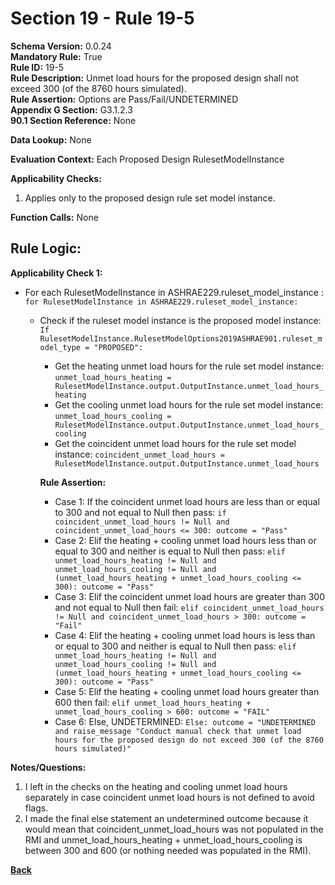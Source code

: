 # Section 19 - Rule 19-5      
**Schema Version:** 0.0.24    
**Mandatory Rule:** True      
**Rule ID:** 19-5       
**Rule Description:** Unmet load hours for the proposed design shall not exceed 300 (of the 8760 hours simulated).   
**Rule Assertion:** Options are Pass/Fail/UNDETERMINED       
**Appendix G Section:** G3.1.2.3        
**90.1 Section Reference:** None  

**Data Lookup:** None  

**Evaluation Context:** Each Proposed Design RulesetModelInstance  

**Applicability Checks:**  

1. Applies only to the proposed design rule set model instance.  

**Function Calls:**  None

## Rule Logic:   
**Applicability Check 1:**  
- For each RulesetModelInstance in ASHRAE229.ruleset_model_instance : `for RulesetModelInstance in ASHRAE229.ruleset_model_instance:`  
    - Check if the ruleset model instance is the proposed model instance: `If RulesetModelInstance.RulesetModelOptions2019ASHRAE901.ruleset_model_type = "PROPOSED":`  
        - Get the heating unmet load hours for the rule set model instance: `unmet_load_hours_heating = RulesetModelInstance.output.OutputInstance.unmet_load_hours_heating`  
        - Get the cooling unmet load hours for the rule set model instance: `unmet_load_hours_cooling = RulesetModelInstance.output.OutputInstance.unmet_load_hours_cooling`  
        - Get the coincident unmet load hours for the rule set model instance: `coincident_unmet_load_hours = RulesetModelInstance.output.OutputInstance.unmet_load_hours`  

        **Rule Assertion:** 
        - Case 1: If the coincident unmet load hours are less than or equal to 300 and not equal to Null then pass: `if coincident_unmet_load_hours != Null and coincident_unmet_load_hours <= 300: outcome = "Pass"`  
        - Case 2: Elif the heating + cooling unmet load hours less than or equal to 300 and neither is equal to Null then pass: `elif unmet_load_hours_heating != Null and unmet_load_hours_cooling != Null and (unmet_load_hours_heating + unmet_load_hours_cooling <= 300): outcome = "Pass"`  
        - Case 3: Elif the coincident unmet load hours are greater than 300 and not equal to Null then fail: `elif coincident_unmet_load_hours != Null and coincident_unmet_load_hours > 300: outcome = "Fail"`  
        - Case 4: Elif the heating + cooling unmet load hours is less than or equal to 300 and neither is equal to Null then pass: `elif unmet_load_hours_heating != Null and unmet_load_hours_cooling != Null and (unmet_load_hours_heating + unmet_load_hours_cooling <= 300): outcome = "Pass"`          
        - Case 5: Elif the heating + cooling unmet load hours greater than 600 then fail: `elif unmet_load_hours_heating + unmet_load_hours_cooling > 600: outcome = "FAIL"`   
        - Case 6: Else, UNDETERMINED: `Else: outcome = "UNDETERMINED and raise_message "Conduct manual check that unmet load hours for the proposed design do not exceed 300 (of the 8760 hours simulated)"`   

**Notes/Questions:**  
1. I left in the checks on the heating and cooling unmet load hours separately in case coincident unmet load hours is not defined to avoid flags. 
2. I made the final else statement an undetermined outcome because it would mean that coincident_unmet_load_hours was not populated in the RMI and unmet_load_hours_heating + unmet_load_hours_cooling is between 300 and 600 (or nothing needed was populated in the RMI). 



**[Back](_toc.md)**